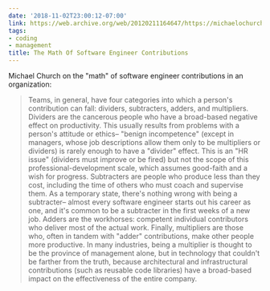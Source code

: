 ```yaml
---
date: '2018-11-02T23:00:12-07:00'
link: https://web.archive.org/web/20120211164647/https://michaelochurch.wordpress.com/2012/01/26/the-trajectory-of-a-software-engineer-and-where-it-all-goes-wrong/
tags:
- coding
- management
title: The Math Of Software Engineer Contributions
---
```


Michael Church on the "math" of software engineer contributions in an organization:

>Teams, in general, have four categories into which a person's contribution can fall: dividers, subtracters, adders, and multipliers. Dividers are the cancerous people who have a broad-based negative effect on productivity. This usually results from problems with a person's attitude or ethics– "benign incompetence" (except in managers, whose job descriptions allow them only to be multipliers or dividers) is rarely enough to have a "divider" effect. This is an "HR issue" (dividers must improve or be fired) but not the scope of this professional-development scale, which assumes good-faith and a wish for progress. Subtracters are people who produce less than they cost, including the time of others who must coach and supervise them. As a temporary state, there's nothing wrong with being a subtracter– almost every software engineer starts out his career as one, and it's common to be a subtracter in the first weeks of a new job. Adders are the workhorses: competent individual contributors who deliver most of the actual work. Finally, multipliers are those who, often in tandem with "adder" contributions, make other people more productive. In many industries, being a multiplier is thought to be the province of management alone, but in technology that couldn't be farther from the truth, because architectural and infrastructural contributions (such as reusable code libraries) have a broad-based impact on the effectiveness of the entire company.
